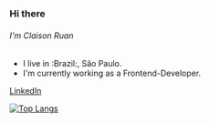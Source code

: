 ### Hi there
###### I'm Claison Ruan
- I live in :Brazil:, São Paulo.
- I'm currently working as a Frontend-Developer.


[LinkedIn](https://www.linkedin.com/in/claisonruan)

[![Top Langs](https://github-readme-stats.vercel.app/api/top-langs/?username=claison1107&layout=compact&theme=dracula)](https://github.com/claison1107/github-readme-stats)

